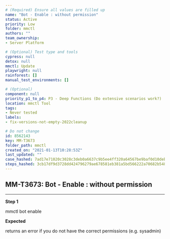 ```yaml
---
# (Required) Ensure all values are filled up
name: "Bot - Enable : without permission"
status: Active
priority: Low
folder: mmctl
authors: ""
team_ownership: 
- Server Platform

# (Optional) Test type and tools
cypress: null
detox: null
mmctl: Update
playwright: null
rainforest: []
manual_test_environments: []

# (Optional)
component: null
priority_p1_to_p4: P3 - Deep Functions (Do extensive scenarios work?)
location: mmctl Tool
tags: 
- Never tested
labels: 
- fix-versions-not-empty-2022cleanup

# Do not change
id: 8562143
key: MM-T3673
folder_path: mmctl
created_on: "2021-01-13T10:28:53Z"
last_updated: ""
case_hashed: 7ad17e71020c3028c3deb0a6637c9b5ee4ff320a64567be9baf0d10debcf5df0ea0b55516c25f554167a40d427f7cb2b
steps_hashed: 3cb17df9d3728dd424796279ae678581eb381a5bd566222a70682b5482527f8192111c61442b585857cc98fdcd817d73
---
```


## MM-T3673: Bot - Enable : without permission

---

**Step 1**

mmctl bot enable

**Expected**

returns an error if you do not have the correct permissions (e.g. sysadmin)
